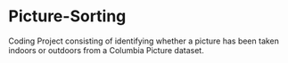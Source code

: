 # Picture-Sorting
Coding Project consisting of identifying whether a picture has been taken indoors or outdoors from a Columbia Picture dataset.
